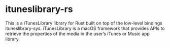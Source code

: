 # ituneslibrary-rs

This is a iTunesLibrary library for Rust built on top of the low-level bindings ituneslibrary-sys. iTunesLibrary is a macOS framework that provides APIs to retrieve the properties of the media in the user’s iTunes or Music app library.
